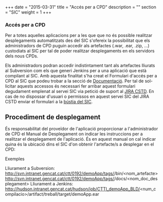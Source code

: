 +++
date        = "2015-03-31"
title       = "Accés per a CPD"
description = ""
section     = "SIC"
weight      = 1
+++

### Accés per a CPD

Per a totes aquelles aplicacions per a les que que no és possible realitzar desplegaments automatitzats des del SIC s'ofereix la possibilitat que els administradors de CPD puguin accedir als artefactes (.war, .ear, .zip, ...) custodiats al SIC per tal de poder realitzar desplegaments en els servidors dels nous CPDs.

Els administradors podran accedir indistintament tant als artefactes lliurats al Subversion com els que generi Jenkins per a una aplicació que està compilant al SIC. Amb aquesta finalitat s'ha creat el Formulari d'accés per a CPD al SIC que podeu trobar a la secció de [Documentació](/sic/documentacio). Per tal de sol- licitar aquests accessos és necessari fer arribar aquest formulari degudament emplenat al servei SIC via petició de suport al [JIRA CSTD](https://cstd.ctti.gencat.cat/jiracstd/browse/SICQ). En cas de no dispossar d'usuari o permissos en aquest servei SIC del JIRA CSTD enviar el formulari a la [bústia del SIC](mailto://sic.ctti@gencat.cat).

## Procediment de desplegament

És responsabilitat del proveïdor de l'aplicació proporcionar a l'administrador de CPD el Manual de Desplegament on indicar les instruccions per a realitzar el desplegament de l'aplicació. És en aquest manual on cal indicar quina és la ubicació dins el SIC d'on obtenir l'artefacte/s a desplegar en el CPD:

Exemples

Lliurament a Subversion:
http://svn.intranet.gencat.cat/ctt/0192/demoApp/tags/<versio>/bin/<nom_artefacte>
http://svn.intranet.gencat.cat/ctt/0192/demoApp/tags/<versio>/docs/<nom_doc_desplegament>
Lliurament a Jenkins: http://hudson.intranet.gencat.cat/hudson/job/CTTI_demoApp_BLD/<num_compilacio>/artifact/treball/target/demoApp.ear
